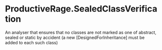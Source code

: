 # ProductiveRage.SealedClassVerification
An analyser that ensures that no classes are not marked as one of abstract, sealed or static by accident (a new [DesignedForInheritance] must be added to each such class)
